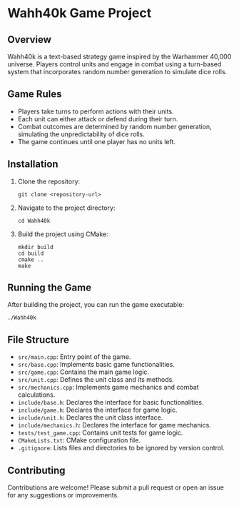 # Wahh40k Game Project

## Overview
Wahh40k is a text-based strategy game inspired by the Warhammer 40,000 universe. Players control units and engage in combat using a turn-based system that incorporates random number generation to simulate dice rolls.

## Game Rules
- Players take turns to perform actions with their units.
- Each unit can either attack or defend during their turn.
- Combat outcomes are determined by random number generation, simulating the unpredictability of dice rolls.
- The game continues until one player has no units left.

## Installation
1. Clone the repository:
   ```
   git clone <repository-url>
   ```
2. Navigate to the project directory:
   ```
   cd Wahh40k
   ```
3. Build the project using CMake:
   ```
   mkdir build
   cd build
   cmake ..
   make
   ```

## Running the Game
After building the project, you can run the game executable:
```
./Wahh40k
```

## File Structure
- `src/main.cpp`: Entry point of the game.
- `src/base.cpp`: Implements basic game functionalities.
- `src/game.cpp`: Contains the main game logic.
- `src/unit.cpp`: Defines the unit class and its methods.
- `src/mechanics.cpp`: Implements game mechanics and combat calculations.
- `include/base.h`: Declares the interface for basic functionalities.
- `include/game.h`: Declares the interface for game logic.
- `include/unit.h`: Declares the unit class interface.
- `include/mechanics.h`: Declares the interface for game mechanics.
- `tests/test_game.cpp`: Contains unit tests for game logic.
- `CMakeLists.txt`: CMake configuration file.
- `.gitignore`: Lists files and directories to be ignored by version control.

## Contributing
Contributions are welcome! Please submit a pull request or open an issue for any suggestions or improvements.